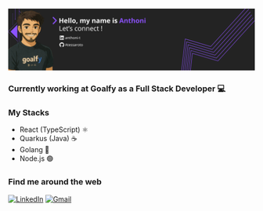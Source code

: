 ![Banner](banner.png)

### Currently working at Goalfy as a Full Stack Developer 💻

### My Stacks
- React (TypeScript) ⚛️ 
- Quarkus (Java) ☕  
- Golang 🐹
- Node.js 🟢


### Find me around the web
[![LinkedIn](https://img.shields.io/badge/-LinkedIn-0A66C2?logo=linkedin&logoColor=white&style=flat)](https://www.linkedin.com/in/anthoni-t/)
[![Gmail](https://img.shields.io/badge/-Gmail-EA4335?logo=gmail&logoColor=white&style=flat)](mailto:anthoni.tessaroto@gmail.com)


